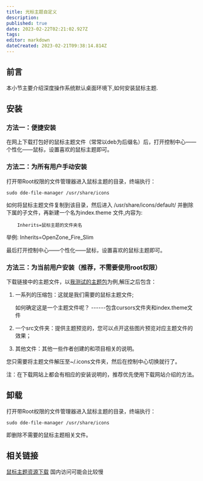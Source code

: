 ```yaml
---
title: 光标主题自定义
description: 
published: true
date: 2023-02-22T02:21:02.927Z
tags: 
editor: markdown
dateCreated: 2023-02-21T09:38:14.814Z
---
```


## 前言
本小节主要介绍深度操作系统默认桌面环境下,如何安装鼠标主题.

## 安装

### 方法一：便捷安装

在网上下载打包好的鼠标主题文件（常常以deb为后缀名）后，打开控制中心——个性化——鼠标，设置喜欢的鼠标主题即可。

### 方法二：为所有用户手动安装

打开带Root权限的文件管理器进入鼠标主题的目录，终端执行：

    sudo dde-file-manager /usr/share/icons

如何将鼠标主题文件复制到该目录，然后进入 /usr/share/icons/default/ 并删除下属的子文件，再新建一个名为index.theme 文件,内容为:

```
    Inherits=鼠标主题的文件夹名 
```

举例: Inherits=OpenZone_Fire_Slim

最后打开控制中心——个性化——鼠标，设置喜欢的鼠标主题即可。

### 方法三：为当前用户安装（推荐，不需要使用root权限）

下载链接中的主题文件，以[我测试的主题包](https://www.gnome-look.org/p/999999/)为例,解压之后包含：

1. 一系列的压缩包：这就是我们需要的鼠标主题文件;

    如何确定这是一个主题文件呢？   ------包含cursors文件夹和index.theme文件

2. 一个src文件夹：提供主题预览的，您可以点开这些图片预览对应主题文件的效果；

3. 其他文件：其他一些作者创建的和项目相关的说明。

您只需要将主题文件解压至~/.icons文件夹，然后在控制中心切换就行了。

注：在下载网站上都会有相应的安装说明的，推荐优先使用下载网站介绍的方法。

## 卸载

打开带Root权限的文件管理器进入鼠标主题的目录，终端执行：

    sudo dde-file-manager /usr/share/icons

即删除不需要的鼠标主题相关文件。
## 相关链接

[鼠标主题资源下载](https://www.gnome-look.org/browse/cat/107/ord/top/)
国内访问可能会比较慢
